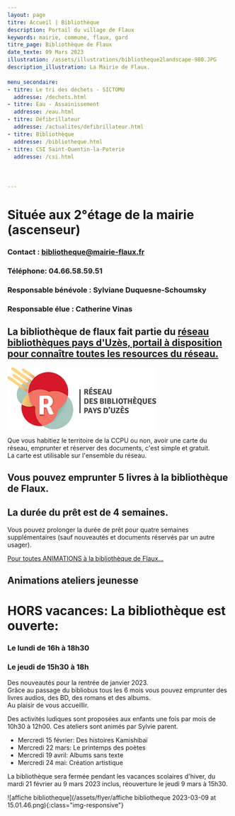 ```yaml
---
layout: page
titre: Accueil | Bibliothèque
description: Portail du village de Flaux
keywords: mairie, commune, flaux, gard
titre_page: Bibliothèque de Flaux
date_texte: 09 Mars 2023
illustration: /assets/illustrations/bibliotheque2landscape-980.JPG
description_illustration: La Mairie de Flaux.

menu_secondaire:
- titre: Le tri des déchets - SICTOMU
  addresse: /dechets.html
- titre: Eau - Assainissement
  addresse: /eau.html
- titre: Défibrillateur
  addresse: /actualites/defibrillateur.html
- titre: Bibliothèque
  addresse: /bibliotheque.html
- titre: CSI Saint-Quentin-la-Poterie
  addresse: /csi.html
  
  
  
---
```

# Située aux 2°étage de la mairie (ascenseur)

### Contact : bibliotheque@mairie-flaux.fr <br> 
### Téléphone:  04.66.58.59.51 <br>
### Responsable bénévole : Sylviane Duquesne-Schoumsky <br> 
### Responsable élue : Catherine Vinas <br> 

## La bibliothèque de flaux fait partie du <a href="https://www.mediatheques.ccpaysduzes.fr/bibliotheques">réseau bibliothèques pays d'Uzès, portail à disposition pour connaître toutes les resources du réseau.</a>  <br> 
<img src="assets/images/bibliotheque.png" alt="réseau bibliothèques pays d'Uzès" width="336" height="140">

Que vous habitiez le territoire de la CCPU ou non, avoir une carte du réseau, emprunter et réserver des documents, c'est simple et gratuit.<br> 
La carte est utilisable sur l'ensemble du réseau. <br> 

## Vous pouvez emprunter 5 livres à la bibliothèque de Flaux. <br> 

## La durée du prêt est de 4 semaines. <br> 

Vous pouvez prolonger la durée de prêt pour quatre semaines supplémentaires (sauf nouveautés et documents réservés par un autre usager).<br> 

<a href="https://www.mairie-flaux.fr/actualites/animations.html"> Pour toutes ANIMATIONS à la bibliothèque de Flaux...</a>  <br> 

## Animations ateliers jeunesse<br> 

# HORS vacances: La bibliothèque est ouverte: 
 
### Le lundi de 16h à 18h30 <br> 
### Le jeudi de 15h30 à 18h <br> 

Des nouveautés pour la rentrée de janvier 2023. <br> 
Grâce au passage du bibliobus tous les 6 mois vous pouvez emprunter des livres audios, des BD, des romans et des albums. <br> 
Au plaisir de vous accueillir.<br> 

Des activités ludiques sont proposées aux enfants une fois par mois de 10h30 à 12h00. Ces ateliers sont animés par Sylvie parent.<br> 

- Mercredi 15 février: Des histoires Kamishibaï<br> 
- Mercredi 22 mars: Le printemps des poètes<br> 
- Mercredi 19 avril: Albums sans texte<br> 
- Mercredi 24 mai: Création artistique<br> 

La bibliothèque sera fermée pendant les vacances scolaires d'hiver, du mardi 21 février au 9 mars 2023 inclus, réouverture le jeudi 9 mars à 15h30.<br> 
          
![affiche bibliotheque](/assets/flyer/affiche bibliotheque 2023-03-09 at 15.01.46.png){:class="img-responsive"}


